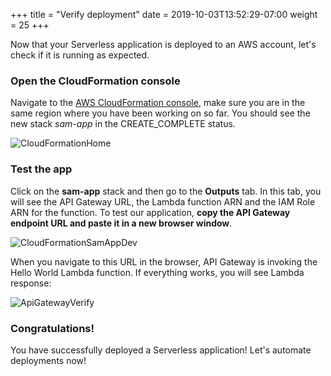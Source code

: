 +++
title = "Verify deployment"
date = 2019-10-03T13:52:29-07:00
weight = 25
+++

Now that your Serverless application is deployed to an AWS account, let's check if it is running as expected. 

### Open the CloudFormation console
Navigate to the [AWS CloudFormation console](https://console.aws.amazon.com/cloudformation/home), make sure you are in the same region where you have been working on so far. You should see the new stack _sam-app_ in the CREATE_COMPLETE status.

![CloudFormationHome](/images/screenshot-cfn-1.png)

### Test the app
Click on the **sam-app** stack and then go to the **Outputs** tab. In this tab, you will see the API Gateway URL, the Lambda function ARN and the IAM Role ARN for the function. To test our application, **copy the API Gateway endpoint URL and paste it in a new browser window**. 

![CloudFormationSamAppDev](/images/screenshot-cfn-2.png)

When you navigate to this URL in the browser, API Gateway is invoking the Hello World Lambda function. If everything works, you will see Lambda response:

![ApiGatewayVerify](/images/screenshot-api-1.png)

### Congratulations! 
You have successfully deployed a Serverless application! Let's automate deployments now! 
